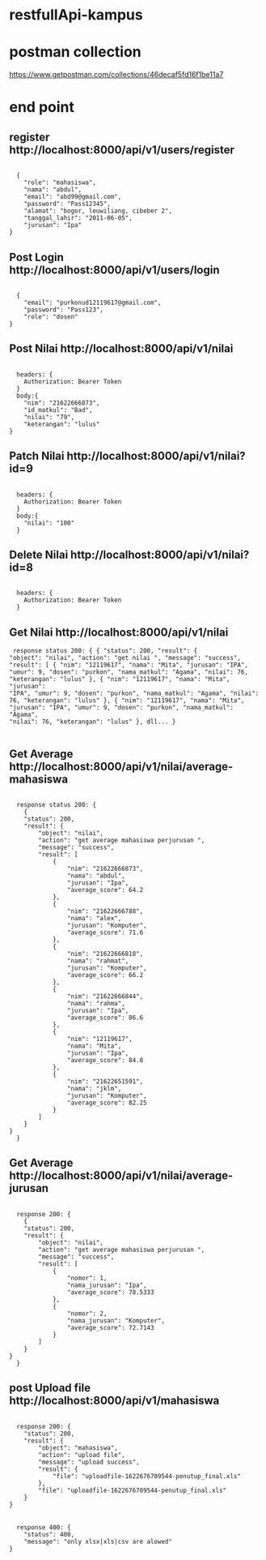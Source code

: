 # restfullApi-kampus

# postman collection
https://www.getpostman.com/collections/46decaf5fd16f1be11a7
 

# end point
## register http://localhost:8000/api/v1/users/register
  
<code>
  {
    "role": "mahasiswa",
    "nama": "abdul",
    "email": "abd99@gmail.com",
    "password": "Pass12345",
    "alamat": "bogor, leuwiliang, cibeber 2", 
    "tanggal_lahir": "2011-06-05", 
    "jurusan": "Ipa"
}
</code>

## Post Login http://localhost:8000/api/v1/users/login
  
<code>
  {
    "email": "purkonud12119617@gmail.com",
    "password": "Pass123",
    "role": "dosen"
}
</code>

## Post Nilai http://localhost:8000/api/v1/nilai
  
<code>
  headers: {
    Authorization: Bearer Token
  }
  body:{
    "nim": "21622666873",
    "id_matkul": "Bad",
    "nilai": "79",
    "keterangan": "lulus" 
}
</code>


## Patch Nilai http://localhost:8000/api/v1/nilai?id=9
  
<code>
  headers: {
    Authorization: Bearer Token
  }
  body:{
    "nilai": "100"
  }
</code>

## Delete Nilai http://localhost:8000/api/v1/nilai?id=8
  
<code>
  headers: {
    Authorization: Bearer Token
  }
</code>


## Get Nilai http://localhost:8000/api/v1/nilai
  
<code><div>
  response status 200: {
    {
    "status": 200,
    "result": {
        "object": "nilai",
        "action": "get nilai ",
        "message": "success",
        "result": [
            {
                "nim": "12119617",
                "nama": "Mita",
                "jurusan": "IPA",
                "umur": 9,
                "dosen": "purkon",
                "nama_matkul": "Agama",
                "nilai": 76,
                "keterangan": "lulus"
            },
            {
                "nim": "12119617",
                "nama": "Mita",
                "jurusan": "IPA",
                "umur": 9,
                "dosen": "purkon",
                "nama_matkul": "Agama",
                "nilai": 76,
                "keterangan": "lulus"
            },
            {
                "nim": "12119617",
                "nama": "Mita",
                "jurusan": "IPA",
                "umur": 9,
                "dosen": "purkon",
                "nama_matkul": "Agama",
                "nilai": 76,
                "keterangan": "lulus"
            },
      dll...
 }</div>
</code>


## Get Average  http://localhost:8000/api/v1/nilai/average-mahasiswa
  
<code>
  response status 200: {
    {
    "status": 200,
    "result": {
        "object": "nilai",
        "action": "get average mahasiswa perjurusan ",
        "message": "success",
        "result": [
            {
                "nim": "21622666873",
                "nama": "abdul",
                "jurusan": "Ipa",
                "average_score": 64.2
            },
            {
                "nim": "21622666788",
                "nama": "alex",
                "jurusan": "Komputer",
                "average_score": 71.6
            },
            {
                "nim": "21622666818",
                "nama": "rahmat",
                "jurusan": "Komputer",
                "average_score": 66.2
            },
            {
                "nim": "21622666844",
                "nama": "rahma",
                "jurusan": "Ipa",
                "average_score": 86.6
            },
            {
                "nim": "12119617",
                "nama": "Mita",
                "jurusan": "Ipa",
                "average_score": 84.8
            },
            {
                "nim": "21622651591",
                "nama": "jklm",
                "jurusan": "Komputer",
                "average_score": 82.25
            }
        ]
    }
}
  }
</code>

## Get Average http://localhost:8000/api/v1/nilai/average-jurusan
  
<code>
  response 200: {
    {
    "status": 200,
    "result": {
        "object": "nilai",
        "action": "get average mahasiswa perjurusan ",
        "message": "success",
        "result": [
            {
                "nomor": 1,
                "nama_jurusan": "Ipa",
                "average_score": 78.5333
            },
            {
                "nomor": 2,
                "nama_jurusan": "Komputer",
                "average_score": 72.7143
            }
        ]
    }
}
  }
</code>

## post Upload file http://localhost:8000/api/v1/mahasiswa
  
<code>
  response 200: {
    "status": 200,
    "result": {
        "object": "mahasiswa",
        "action": "upload file",
        "message": "upload success",
        "result": {
            "file": "uploadfile-1622676709544-penutup_final.xls"
        },
        "file": "uploadfile-1622676709544-penutup_final.xls"
    }
}
</code>
<br/>
<code>
  response 400: {
    "status": 400,
    "message": "only xlsx|xls|csv are alowed"
}
</code>

